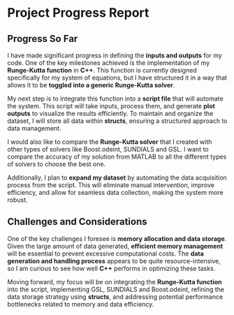 # Project Progress Report

## Progress So Far

I have made significant progress in defining the **inputs and outputs** for my code. One of the key milestones achieved is the implementation of my **Runge-Kutta function** in **C++**. This function is currently designed specifically for my system of equations, but I have structured it in a way that allows it to be **toggled into a generic Runge-Kutta solver**.

My next step is to integrate this function into a **script file** that will automate the system. This script will take inputs, process them, and generate **plot outputs** to visualize the results efficiently. To maintain and organize the dataset, I will store all data within **structs**, ensuring a structured approach to data management.

I would also like to compare the **Runge-Kutta solver** that I created with other types of solvers like Boost.odeint, SUNDIALS and GSL. I want to compare the accuracy of my solution from MATLAB to all the different types of solvers to choose the best one. 

Additionally, I plan to **expand my dataset** by automating the data acquisition process from the script. This will eliminate manual intervention, improve efficiency, and allow for seamless data collection, making the system more robust.

## Challenges and Considerations

One of the key challenges I foresee is **memory allocation and data storage**. Given the large amount of data generated, **efficient memory management** will be essential to prevent excessive computational costs. The **data generation and handling process** appears to be quite resource-intensive, so I am curious to see how well **C++** performs in optimizing these tasks.

Moving forward, my focus will be on integrating the **Runge-Kutta function** into the script, implementing GSL, SUNDIALS and Boost.odeint, refining the data storage strategy using **structs**, and addressing potential performance bottlenecks related to memory and data efficiency.
